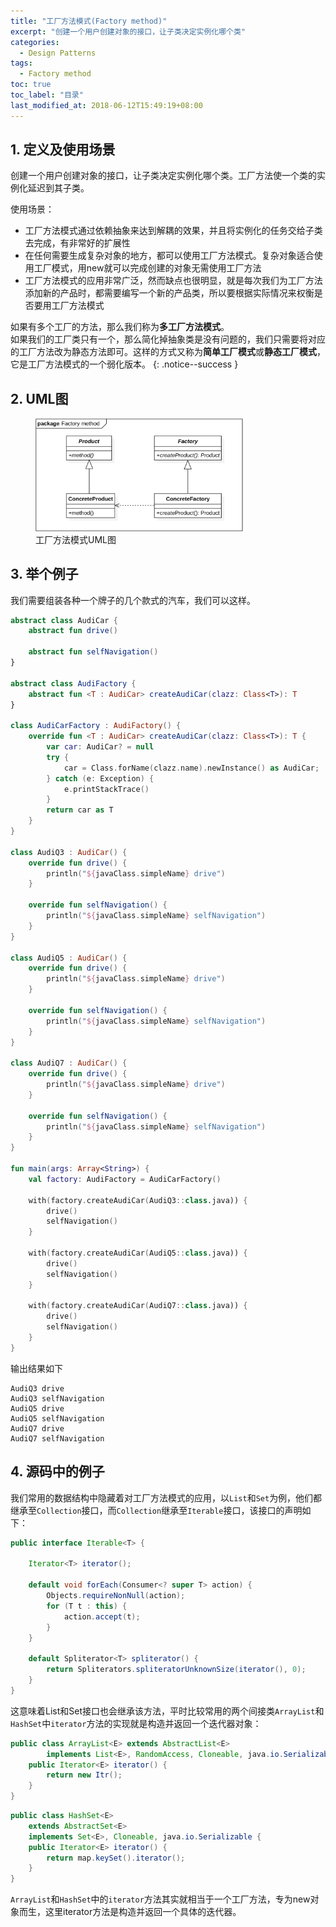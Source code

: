 ```yaml
---
title: "工厂方法模式(Factory method)"
excerpt: "创建一个用户创建对象的接口，让子类决定实例化哪个类"
categories:
  - Design Patterns
tags:
  - Factory method
toc: true
toc_label: "目录"
last_modified_at: 2018-06-12T15:49:19+08:00
---
```


## 1. 定义及使用场景

创建一个用户创建对象的接口，让子类决定实例化哪个类。工厂方法使一个类的实例化延迟到其子类。

使用场景：

- 工厂方法模式通过依赖抽象来达到解耦的效果，并且将实例化的任务交给子类去完成，有非常好的扩展性
- 在任何需要生成复杂对象的地方，都可以使用工厂方法模式。复杂对象适合使用工厂模式，用new就可以完成创建的对象无需使用工厂方法
- 工厂方法模式的应用非常广泛，然而缺点也很明显，就是每次我们为工厂方法添加新的产品时，都需要编写一个新的产品类，所以要根据实际情况来权衡是否要用工厂方法模式

如果有多个工厂的方法，那么我们称为**多工厂方法模式**。  
如果我们的工厂类只有一个，那么简化掉抽象类是没有问题的，我们只需要将对应的工厂方法改为静态方法即可。这样的方式又称为**简单工厂模式**或**静态工厂模式**，它是工厂方法模式的一个弱化版本。
{: .notice--success }

## 2. UML图

<figure style="width: 66%" class="align-center">
    <img src="/assets/images/design-pattern/factory-method.png">
    <figcaption>工厂方法模式UML图</figcaption>
</figure>

## 3. 举个例子
我们需要组装各种一个牌子的几个款式的汽车，我们可以这样。

```kotlin
abstract class AudiCar {
    abstract fun drive()

    abstract fun selfNavigation()
}

abstract class AudiFactory {
    abstract fun <T : AudiCar> createAudiCar(clazz: Class<T>): T
}

class AudiCarFactory : AudiFactory() {
    override fun <T : AudiCar> createAudiCar(clazz: Class<T>): T {
        var car: AudiCar? = null
        try {
            car = Class.forName(clazz.name).newInstance() as AudiCar;
        } catch (e: Exception) {
            e.printStackTrace()
        }
        return car as T
    }
}

class AudiQ3 : AudiCar() {
    override fun drive() {
        println("${javaClass.simpleName} drive")
    }

    override fun selfNavigation() {
        println("${javaClass.simpleName} selfNavigation")
    }
}

class AudiQ5 : AudiCar() {
    override fun drive() {
        println("${javaClass.simpleName} drive")
    }

    override fun selfNavigation() {
        println("${javaClass.simpleName} selfNavigation")
    }
}

class AudiQ7 : AudiCar() {
    override fun drive() {
        println("${javaClass.simpleName} drive")
    }

    override fun selfNavigation() {
        println("${javaClass.simpleName} selfNavigation")
    }
}

fun main(args: Array<String>) {
    val factory: AudiFactory = AudiCarFactory()

    with(factory.createAudiCar(AudiQ3::class.java)) {
        drive()
        selfNavigation()
    }

    with(factory.createAudiCar(AudiQ5::class.java)) {
        drive()
        selfNavigation()
    }

    with(factory.createAudiCar(AudiQ7::class.java)) {
        drive()
        selfNavigation()
    }
}
```

输出结果如下
```text
AudiQ3 drive
AudiQ3 selfNavigation
AudiQ5 drive
AudiQ5 selfNavigation
AudiQ7 drive
AudiQ7 selfNavigation
```

## 4. 源码中的例子

我们常用的数据结构中隐藏着对工厂方法模式的应用，以`List`和`Set`为例，他们都继承至`Collection`接口，而`Collection`继承至`Iterable`接口，该接口的声明如下：

```java
public interface Iterable<T> {
    
    Iterator<T> iterator();

    default void forEach(Consumer<? super T> action) {
        Objects.requireNonNull(action);
        for (T t : this) {
            action.accept(t);
        }
    }

    default Spliterator<T> spliterator() {
        return Spliterators.spliteratorUnknownSize(iterator(), 0);
    }
}
```

这意味着List和Set接口也会继承该方法，平时比较常用的两个间接类`ArrayList`和`HashSet`中`iterator`方法的实现就是构造并返回一个迭代器对象：

```java
public class ArrayList<E> extends AbstractList<E>
        implements List<E>, RandomAccess, Cloneable, java.io.Serializable
    public Iterator<E> iterator() {
        return new Itr();
    }
}
```

```java
public class HashSet<E>
    extends AbstractSet<E>
    implements Set<E>, Cloneable, java.io.Serializable {
    public Iterator<E> iterator() {
        return map.keySet().iterator();
    }
}
```

`ArrayList`和`HashSet`中的`iterator`方法其实就相当于一个工厂方法，专为new对象而生，这里iterator方法是构造并返回一个具体的迭代器。